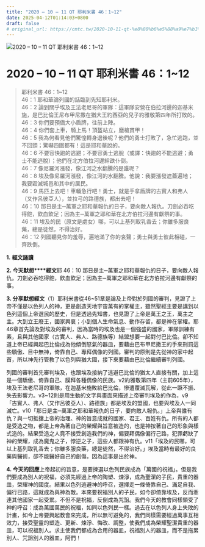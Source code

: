 ```yaml
---
title: "2020 – 10 – 11 QT 耶利米書 46：1~12"
date: 2025-04-12T01:14:03+0800
draft: false
# original_url: https://cmtc.tw/2020-10-11-qt-%e8%80%b6%e5%88%a9%e7%b1%b3%e6%9b%b8-46%ef%bc%9a112
---
```


![2020 – 10 – 11 QT 耶利米書 46：1~12](/images/qt.jpg   "2020 – 10 – 11 QT 耶利米書 46：1~12")

# 2020 – 10 – 11 QT 耶利米書 46：1~12

> 耶利米書 46：1~12  
> 46：1 耶和華論列國的話臨到先知耶利米。  
> 46：2 論到關乎埃及王法老尼哥的軍隊：這軍隊安營在伯拉河邊的迦基米施，是巴比倫王尼布甲尼撒在猶大王約西亞的兒子約雅敬第四年所打敗的。  
> 46：3 你們要預備大小盾牌，往前上陣。  
> 46：4 你們套上車，騎上馬！頂盔站立，磨槍貫甲！  
> 46：5 我為何看見他們驚惶轉身退後呢？他們的勇士打敗了，急忙逃跑，並不回頭；驚嚇四圍都有！這是耶和華說的。  
> 46：6 不要容快跑的逃避；不要容勇士逃脫（或譯：快跑的不能逃避；勇士不能逃脫）；他們在北方伯拉河邊絆跌仆倒。  
> 46：7 像尼羅河漲發，像江河之水翻騰的是誰呢？  
> 46：8 埃及像尼羅河漲發，像江河的水翻騰。他說：我要漲發遮蓋遍地；我要毀滅城邑和其中的居民。  
> 46：9 馬匹上去吧！車輛急行吧！勇士，就是手拿盾牌的古實人和弗人（又作呂彼亞人），並拉弓的路德族，都出去吧！  
> 46：10 那日是主─萬軍之耶和華報仇的日子，要向敵人報仇。刀劍必吞吃得飽，飲血飲足；因為主─萬軍之耶和華在北方伯拉河邊有獻祭的事。  
> 46：11 埃及的民（原文是處女）哪，可以上基列取乳香去；你雖多服良藥，總是徒然，不得治好。  
> 46：12 列國聽見你的羞辱，遍地滿了你的哀聲；勇士與勇士彼此相碰，一齊跌倒。

**1.** **經文誦讀**

**2. 今天默想****經文**耶 46：10 那日是主─萬軍之耶和華報仇的日子，要向敵人報仇。刀劍必吞吃得飽，飲血飲足；因為主─萬軍之耶和華在北方伯拉河邊有獻祭的事。

**3. 分享默想經文**（1）耶利米書從46~51章是論及上帝對於列國的審判，見證了上帝不僅是以色列人的神，更是創造天地宇宙萬有的掌權主，雖然聖經主要是講到以色列這個上帝選民的歷史，但是透過先知書，也見證了上帝是萬王之王，萬主之主。大到立王廢王，國家興衰；小到個人生命氣息、動作存留，都是神在掌權。耶 46章首先論及對埃及的審判，因為當時的埃及也是一個強盛的國家，軍隊訓練有素，且與其他國家（古實人、弗人、路德族等）結盟想要一起對付巴比倫。卻不知道上帝已經興起巴比倫成為他傾倒怒氣的器皿，要藉由巴布甲尼撒王的手來刑罰這些驕傲、目中無神，倚靠自己、專拜偶像的列國。審判的原則是先從神的家中起首，所以神先行管教了以色列與猶大國，接下來要藉由巴比倫繼續審判列國。

列國的審判首先審判埃及，也跟埃及接納了逃避巴比倫的猶太人直接有關，加上這是一個驕傲、倚靠自己、膜拜各種偶像的民族。v2約雅敬第四年（主前605年），埃及王法老尼哥的軍隊，在迦基米施敗給巴比倫，慘遭覆滅瓦解，從此一蹶不振、失去影響力。v3~12則是用生動的文字與畫面來描述上帝審判埃及的作為，v9「古實人、弗人（又作呂彼亞人）、路德族」都是埃及的盟國，也要與埃及人一同滅亡。v10「那日是主─萬軍之耶和華報仇的日子，要向敵人報仇。」上帝與誰有仇？與一切抵擋上帝的治理、神的旨意成就的國家、君王、百姓有仇。所有的人都是受造之物，都是上帝為著自己的榮耀與旨意被造的，也是神按著自己的形象與樣式造的。結果受造之人竟不接受創造我們的神，偏要拜偶像偏行己路，犯罪虧缺了神的榮耀，成為魔鬼之子，悖逆之子，這些人都跟神有仇。v11「埃及的民哪，可以上基列取乳香去；你雖多服良藥，總是徒然，不得治好。」埃及當時有最好的良藥與醫術，卻不能醫好自己的創傷，因為這事是出於神。

**4. 今天的回應**上帝起初的旨意，是要揀選以色列民族成為「萬國的祝福」。但是我們要成為別人的祝福，必須先經過上帝的陶塑、煉淨，成為聖潔的子民，貴重的器皿，榮耀神的國度。結果以色列逃避神的呼召，選擇走一條倚靠自己、滿足自我、偏行已路，這就成為與神為敵。本來要祝福別人的子民，如今卻倚靠埃及，反而牽連其他國家一起受累。不但不是祝福，反倒成為咒詛。我們今天的教會同樣領受了神的呼召：成為萬國萬民的祝福，如同以色列民一樣。過去在以色列人身上失敗的計畫，如今上帝要興起教會來完成，所以無可避免的，我們同樣需要經過萬事互相效力，接受聖靈的塑造、更新、煉淨、悔改、調整，使我們成為榮耀聖潔貴重的器皿，可以祝福別人。求主使我們都成為合用的器皿，祝福別人的器皿，而不是拖累別人、咒詛別人的器皿，阿們！